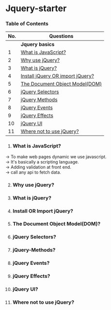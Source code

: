 # Jquery-starter

### Table of Contents

| No. | Questions |
| --- | --------- |
|   | **Jquery basics** |
|1  | [What is JavaScript?](#What-is-JavaScript) |
|2  | [Why use jQuery?](#Why-use-jQuery) |
|3  | [What is jQuery?](#What-is-jQuery) |
|4  | [Install jQuery OR import jQuery?](#Install-OR-Import-jQuery) |
|5  | [The Document Object Model(DOM)](#The-Document-Object-Model(DOM)) |
|6  | [jQuery Selectors](#jQuery-Selectors) |
|7  | [jQuery Methods](#jQuery-Methods) |
|8  | [jQuery Events](#jQuery-Events) |
|9  | [jQuery Effects](#jQuery-Effects) |
|10 | [jQuery UI](#jQuery-UI) |
|11 | [Where not to use jQuery?](#Where-not-to-use-jQuery) |

1. ### What is JavaScript?

-> To make web pages dynamic we use javascript. <br>
-> It's basically a scripting language. <br>
-> Adding validation at front end.<br>
-> call any api to fetch data.

2. ### Why use jQuery?

3. ### What is jQuery?

4. ### Install OR Import jQuery?

5. ### The Document Object Model(DOM)?

6. ### jQuery Selectors?

7. ### jQuery-Methods?

8. ### jQuery Events?

9. ### jQuery Effects?

10. ### jQuery UI?

11. ### Where not to use jQuery?
